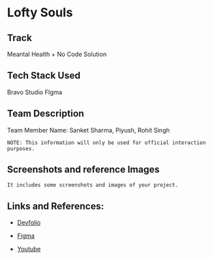 # Lofty Souls

## Track

Meantal Health + No Code Solution

## Tech Stack Used

Bravo Studio
FIgma

## Team Description

Team Member Name: Sanket Sharma, Piyush, Rohit Singh


``NOTE: This information will only be used for official interaction purposes.``

## Screenshots and reference Images

``It includes some screenshots and images of your project.``

## Links and References: 

- [Devfolio](https://devfolio.co/@OneAutumnLeaf)

- [Figma](https://www.figma.com/file/ozDd3zfhWaook29V5lB3g5/Test?node-id=0%3A1)

- [Youtube](https://youtu.be/hVEhQPUo_UU)
